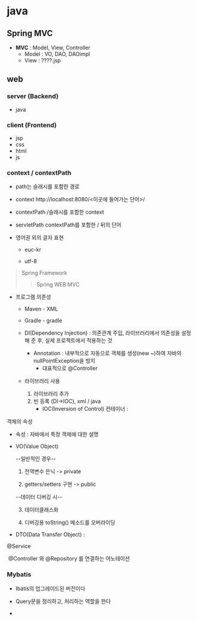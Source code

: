# java



## Spring MVC

- **MVC** : Model, View, Controller
  - Model : VO, DAO, DAOimpl
  - View : ????.jsp



## web

### server (Backend)

- java



### client (Frontend)

- jsp
- css
- html
- js



### context / contextPath

- path는 슬래시를 포함한 경로

- context
  http://localhost:8080/<이곳에 들어가는 단어>/
- contextPath
  /슬래시를 포함한 context

- servletPath
  contextPath를 포함한 / 뒤의 단어



- 영어권 외의 글자 표현

  - euc-kr

  - utf-8




> Spring Framework
>
> > Spring WEB MVC





- 프로그램 의존성

  - Maven - XML

  - Gradle - gradle
  - DI(Dependency Injection) : 의존관계 주입, 라이브러리에서 의존성을 설정해 준 후, 실제 프로젝트에서 적용하는 것
    - Annotation : 내부적으로 자동으로 객체를 생성(new ~)하여 자바의 nullPointException을 방지
      - 대표적으로 @Controller

  - 라이브러리 사용
    1. 라이브러리 추가
    2. 빈 등록 (DI->IOC), xml / java
       - IOC(Inversion of Control) 컨테이너 : 



객체의 속성

- 속성 : 자바에서 특정 객체에 대한 설명

  

- VO(Value Object)

  --일반적인 경우--

  1. 전역변수 은닉 -> private

  2. getters/setters 구현 -> public

  --데이터 디버깅 시--

  3. 데이터클래스화

  4. 디버깅용 toString() 메소드를 오버라이딩

  

- DTO(Data Transfer Object) : 



@Service

​	@Controller 와 @Repository 를 연결하는 어노테이션



### Mybatis

- Ibatis의 업그레이드된 버전이다

- Query문을 정리하고, 처리하는 역할을 한다
- 
